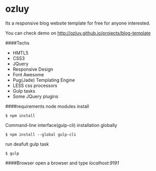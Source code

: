 # ozluy
Its a responsive blog website template for free for anyone interested.

You can check demo on http://ozluy.github.io/projects/blog-template

####Techs
- HMTL5
- CSS3
- JQuery
- Responsive Design
- Font Awesome
- Pug(Jade) Templating Engine
- LESS css processors
- Gulp tasks 
- Some JQuery plugins

####requirements
node modules install
````console
$ npm install
````
Command-line interface(gulp-cli) installation globally 
````console
$ npm install --global gulp-cli
````
run deafult gulp task
````console
$ gulp
````
####Browser
open a browser and type _localhost:9191_
